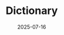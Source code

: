 ---
title: Dictionary
cover: 3-dictionary.png
date: 2025-07-16
mouseover: maybe I should check the encyclopedia instead?
---